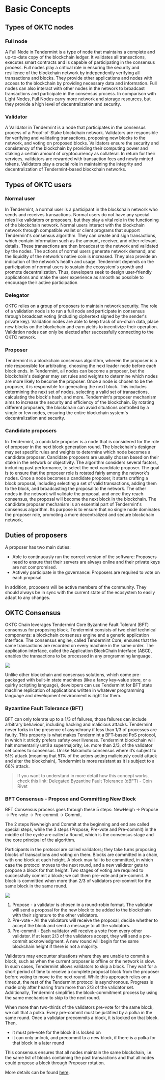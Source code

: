 # Basic Concepts

## Types of OKTC nodes

### Full node

A Full Node in Tendermint is a type of node that maintains a complete and up-to-date copy of the blockchain ledger. It validates all transactions, executes smart contracts and is capable of participating in the consensus process. Full nodes play a critical role in ensuring the security and resilience of the blockchain network by independently verifying all transactions and blocks. They provide other applications and nodes with access to the blockchain by providing necessary data and information. Full nodes can also interact with other nodes in the network to broadcast transactions and participate in the consensus process. In comparison with Light Nodes, Full Nodes carry more network and storage resources, but they provide a high level of decentralization and security.

### Validator

A Validator in Tendermint is a node that participates in the consensus process of a Proof-of-Stake blockchain network. Validators are responsible for verifying and validating transactions, proposing new blocks to the network, and voting on proposed blocks. Validators ensure the security and consistency of the blockchain by providing their computing power and staking a certain amount of cryptocurrency as collateral. In return for their services, validators are rewarded with transaction fees and newly minted tokens. Validators play a crucial role in maintaining the integrity and decentralization of Tendermint-based blockchain networks.

## Types of OKTC users

### Normal user

In Tendermint, a normal user is a participant in the blockchain network who sends and receives transactions. Normal users do not have any special roles like validators or proposers, but they play a vital role in the functioning of the blockchain network.
Normal users interact with the blockchain network through compatible wallet or client programs that support Tendermint's consensus algorithm. They can create and sign transactions, which contain information such as the amount, receiver, and other relevant details. These transactions are then broadcast to the network and validated by the nodes.
The actions of normal users generate network demand, and the liquidity of the network's native coin is increased. They also provide an indication of the network's health and usage.
Tendermint depends on the participation of normal users to sustain the ecosystem's growth and promote decentralization. Thus, developers seek to design user-friendly applications and make the user experience as smooth as possible to encourage their active participation.

### Delegator

OKTC relies on a group of proposers to maintain network security. The
role of a validation node is to run a full node and participate in
consensus through broadcast voting (including ciphertext signed by the
sender's private key). Validation nodes are able to keep track of
on-chain data, place new blocks on the blockchain and earn yields to
incentivize their operation. Validation nodes can only be elected after
successfully connecting to the OKTC network.

### Proposer

Tendermint is a blockchain consensus algorithm, wherein the proposer is a role responsible for arbitrating, choosing the next leader node before each block ends.
In Tendermint, all nodes can become a proposer, but the blockchain's designer may set rules and weights to determine which nodes are more likely to become the proposer.
Once a node is chosen to be the proposer, it is responsible for generating the next block. This includes determining the next set of nodes, selecting a valid set of transactions, calculating the block's hash, and more.
Tendermint's proposer mechanism aims to increase the security and efficiency of the blockchain. By rotating different proposers, the blockchain can avoid situations controlled by a single or few nodes, ensuring the entire blockchain system's decentralization and security.

### Candidate proposers

In Tendermint, a candidate proposer is a node that is considered for the role of proposer in the next block generation round. The blockchain's designer may set specific rules and weights to determine which node becomes a candidate proposer.
Candidate proposers are usually chosen based on their stake in the network or objectivity. The algorithm considers several factors, including past performance, to select the next candidate proposer. The goal is to ensure that the proposer role is rotated fairly among the network's nodes.
Once a node becomes a candidate proposer, it starts crafting a block proposal, including selecting a set of valid transactions, adding them to the block, and broadcasting the proposal to the network. The other nodes in the network will validate the proposal, and once they reach consensus, the proposal will become the next block in the blockchain.
The candidate proposer mechanism is an essential part of Tendermint's consensus algorithm. Its purpose is to ensure that no single node dominates the proposer role, promoting a more decentralized and secure blockchain network.

## Duties of proposers

A proposer has two main duties:

-   Able to continuously run the correct version of the software:
    Proposers need to ensure that their servers are always online and
    their private keys are not compromised.
-   Actively participate in the governance: Proposers are required to
    vote on each proposal.

In addition, proposers will be active members of the community. They
should always be in sync with the current state of the ecosystem to
easily adapt to any changes.


## OKTC Consensus
OKTC Chain leverages Tendermint Core Byzantine Fault Tolerant (BFT) consensus for proposing block. Tendermint consists of two chief technical components: a blockchain consensus engine and a generic application interface. The consensus engine, called Tendermint Core, ensures that the same transactions are recorded on every machine in the same order. The application interface, called the Application BlockChain Interface (ABCI), enables the transactions to be processed in any programming language.

![](../../img/core-concept-1.png "")

Unlike other blockchain and consensus solutions, which come pre-packaged with built-in state machines (like a fancy key-value store, or a quirky scripting language), developers can use Tendermint for BFT state machine replication of applications written in whatever programming language and development environment is right for them.

### Byzantine Fault Tolerance (BFT)
BFT can only tolerate up to a 1/3 of failures, those failures can include arbitrary behaviour, including hacking and malicious attacks. Tendermint never forks in the presence of asynchrony if less than 1/3 of processes are faulty. This property is what makes Tendermint a BFT-based PoS protocol, in which it strictly prefers safety over liveness. Tendermint blockchain will halt momentarily until a supermajority, i.e. more than 2/3, of the validator set comes to consensus. Unlike Nakamoto consensus where it’s subject to 51% attack (meaning that 51% of the actors acting maliciously could attack and alter the blockchain), Tendermint is more resistant as it is subject to a 66% attack.

> If you want to understand in more detail how this concept works, check this link: Delegated Byzantine Fault Tolerance (dBFT) - Coin Rivet

### BFT Consensus - Propose and Committing New Block
BFT Consensus process goes through these 5 steps: NewHeigh -> Propose -> Pre-vote -> Pre-commit -> Commit.

The 2 steps Newheigh and Commit at the beginning and end are called special steps, while the 3 steps (Propose, Pre-vote and Pre-commit) in the middle of the cycle are called a Round, which is the consensus stage and the core principal of the algorithm.

Participants in the protocol are called validators; they take turns proposing blocks of transactions and voting on them. Blocks are committed in a chain, with one block at each height. A block may fail to be committed, in which case the protocol moves to the next round, and a new validator gets to propose a block for that height. Two stages of voting are required to successfully commit a block; we call them pre-vote and pre-commit. A block is committed when more than 2/3 of validators pre-commit for the same block in the same round.

![](../../img/core-concept-2.png "")

1. Propose - a validator is chosen in a round-robin format. The validator will send a proposal for the new block to be added to the blockchain with their signature to the other validators.
2. Pre-vote - All the validators will receive the proposal, decide whether to accept the block and send a message to all the validators.
3. Pre-commit - Each validator will receive a vote from every other validator. If at least 2/3 of the validators accept, they will send a pre-commit acknowledgment. A new round will begin for the same blockchain height if there is not a majority.
   
Validators may encounter situations where they are unable to commit a block, such as when the current proposer is offline or the network is slow. In such cases, Tendermint allows validators to skip a block. They wait for a short period of time to receive a complete proposal block from the proposer before voting to move to the next round. While this approach relies on a timeout, the rest of the Tendermint protocol is asynchronous. Progress is made only after hearing from more than 2/3 of the validator set. Additionally, Tendermint simplifies the block-commitment process by using the same mechanism to skip to the next round.

When more than two-thirds of the validators pre-vote for the same block, we call that a polka. Every pre-commit must be justified by a polka in the same round. Once a validator precommits a block, it is locked on that block. Then,
- it must pre-vote for the block it is locked on
- it can only unlock, and precommit to a new block, if there is a polka for that block in a later round 
  
This consensus ensures that all nodes maintain the same blockchain, i.e. the same list of blocks containing the past transactions and that all nodes could propose a block through Proposer rotation.

More details can be found [here](https://v1.cosmos.network/resources/whitepaper/).